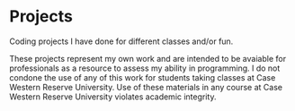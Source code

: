 Projects
========

Coding projects I have done for different classes and/or fun.

These projects represent my own work and are intended to be avaiable for professionals as a resource to assess my ability in programming. I do not condone the use of any of this work for students taking classes at Case Western Reserve University. Use of these materials in any course at Case Western Reserve University violates academic integrity.


